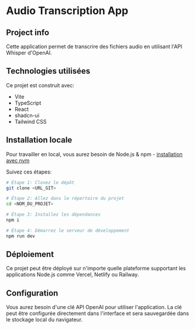 
# Audio Transcription App

## Project info

Cette application permet de transcrire des fichiers audio en utilisant l'API Whisper d'OpenAI.

## Technologies utilisées

Ce projet est construit avec:

- Vite
- TypeScript
- React
- shadcn-ui
- Tailwind CSS

## Installation locale

Pour travailler en local, vous aurez besoin de Node.js & npm - [installation avec nvm](https://github.com/nvm-sh/nvm#installing-and-updating)

Suivez ces étapes:

```sh
# Étape 1: Clonez le dépôt
git clone <URL_GIT>

# Étape 2: Allez dans le répertoire du projet
cd <NOM_DU_PROJET>

# Étape 3: Installez les dépendances
npm i

# Étape 4: Démarrez le serveur de développement
npm run dev
```

## Déploiement

Ce projet peut être déployé sur n'importe quelle plateforme supportant les applications Node.js comme Vercel, Netlify ou Railway.

## Configuration

Vous aurez besoin d'une clé API OpenAI pour utiliser l'application. La clé peut être configurée directement dans l'interface et sera sauvegardée dans le stockage local du navigateur.

